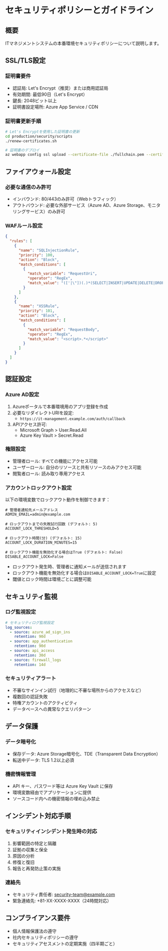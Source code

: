 # セキュリティポリシーとガイドライン

## 概要
ITマネジメントシステムの本番環境セキュリティポリシーについて説明します。

## SSL/TLS設定

### 証明書要件
- 認証局: Let's Encrypt（推奨）または商用認証局
- 有効期間: 最低90日（Let's Encrypt）
- 鍵長: 2048ビット以上
- 証明書設定場所: Azure App Service / CDN

### 証明書更新手順
```bash
# Let's Encryptを使用した証明書の更新
cd production/security/scripts
./renew-certificates.sh

# 証明書のデプロイ
az webapp config ssl upload --certificate-file ./fullchain.pem --certificate-password $CERT_PASSWORD --name it-management-app --resource-group it-management-prod
```

## ファイアウォール設定

### 必要な通信のみ許可
- インバウンド: 80/443のみ許可（Webトラフィック）
- アウトバウンド: 必要な外部サービス（Azure AD、Azure Storage、モニタリングサービス）のみ許可

### WAFルール設定
```json
{
  "rules": [
    {
      "name": "SQLInjectionRule",
      "priority": 100,
      "action": "Block",
      "match_conditions": [
        {
          "match_variable": "RequestUri",
          "operator": "RegEx",
          "match_value": "(['|\"])(.)*(SELECT|INSERT|UPDATE|DELETE|DROP)"
        }
      ]
    },
    {
      "name": "XSSRule",
      "priority": 101,
      "action": "Block",
      "match_conditions": [
        {
          "match_variable": "RequestBody",
          "operator": "RegEx",
          "match_value": "<script>.*</script>"
        }
      ]
    }
  ]
}
```

## 認証設定

### Azure AD設定
1. Azureポータルで本番環境用のアプリ登録を作成
2. 必要なリダイレクトURIを設定:
   - `https://it-management.example.com/auth/callback`
3. APIアクセス許可:
   - Microsoft Graph > User.Read.All
   - Azure Key Vault > Secret.Read

### 権限設定
- 管理者ロール: すべての機能にアクセス可能
- ユーザーロール: 自分のリソースと共有リソースのみアクセス可能
- 閲覧者ロール: 読み取り専用アクセス

### アカウントロックアウト設定
以下の環境変数でロックアウト動作を制御できます：

```env
# 管理者通知先メールアドレス
ADMIN_EMAIL=admin@example.com

# ロックアウトまでの失敗試行回数 (デフォルト: 5)
ACCOUNT_LOCK_THRESHOLD=5

# ロックアウト時間(分) (デフォルト: 15)
ACCOUNT_LOCK_DURATION_MINUTES=15

# ロックアウト機能を無効化する場合はTrue (デフォルト: False)
DISABLE_ACCOUNT_LOCK=False
```

- ロックアウト発生時、管理者に通知メールが送信されます
- ロックアウト機能を無効化する場合は`DISABLE_ACCOUNT_LOCK=True`に設定
- 閾値とロック時間は環境ごとに調整可能

## セキュリティ監視

### ログ監視設定
```yaml
# セキュリティログ監視設定
log_sources:
  - source: azure_ad_sign_ins
    retention: 90d
  - source: app_authentication
    retention: 90d
  - source: api_access
    retention: 30d
  - source: firewall_logs
    retention: 14d
```

### セキュリティアラート
- 不審なサインイン試行（地理的に不審な場所からのアクセスなど）
- 複数回の認証失敗
- 特権アカウントのアクティビティ
- データベースへの異常なクエリパターン

## データ保護

### データ暗号化
- 保存データ: Azure Storage暗号化、TDE（Transparent Data Encryption）
- 転送中データ: TLS 1.2以上必須

### 機密情報管理
- API キー、パスワード等は Azure Key Vault に保存
- 環境変数経由でアプリケーションに提供
- ソースコード内への機密情報の埋め込み禁止

## インシデント対応手順

### セキュリティインシデント発生時の対応
1. 影響範囲の特定と隔離
2. 証拠の収集と保全
3. 原因の分析
4. 修復と復旧
5. 報告と再発防止策の実施

### 連絡先
- セキュリティ責任者: security-team@example.com
- 緊急連絡先: +81-XX-XXXX-XXXX（24時間対応）

## コンプライアンス要件

- 個人情報保護法の遵守
- 社内セキュリティポリシーの遵守
- セキュリティアセスメントの定期実施（四半期ごと）